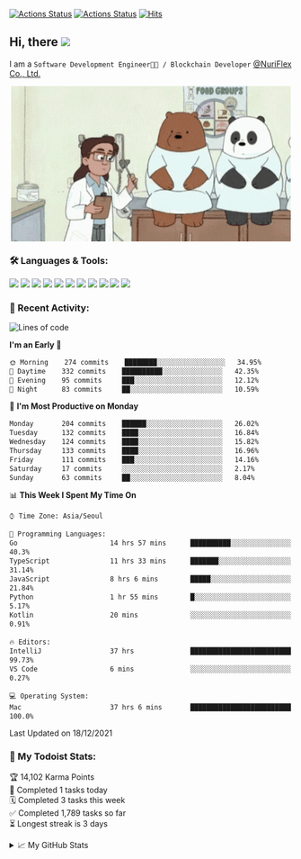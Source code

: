 
[![Actions Status](https://github.com/ddok2/ddok2/workflows/Todoist%20Readme/badge.svg)](https://github.com/ddok2/ddok2/actions)
[![Actions Status](https://github.com/ddok2/ddok2/workflows/wakatime-stats/badge.svg)](https://github.com/ddok2/ddok2/actions)
[![Hits](https://hits.seeyoufarm.com/api/count/incr/badge.svg?url=https%3A%2F%2Fgithub.com%2Fddok2&count_bg=%23FF9595&title_bg=%23555555&icon=github.svg&icon_color=%23FFFFFF&title=hits&edge_flat=false)](https://hits.seeyoufarm.com)

<!-- ![visitors](https://visitor-badge.laobi.icu/badge?page_id=ddok2.ddok2) -->
## Hi, there <img src="https://raw.githubusercontent.com/MartinHeinz/MartinHeinz/master/wave.gif" width="25px">

I am a `Software Development Engineer🧑‍💻 / Blockchain Developer` [@NuriFlex Co., Ltd.](https://nuriflex.com)


<p align="center">
<img align="center" alt="GIF" src="img/debugging.gif" />
</p>


### 🛠 Languages & Tools:
<p>
    <img src="https://img.shields.io/badge/go-%2300ADD8.svg?&style=for-the-badge&logo=go&logoColor=white"/>
    <img src="https://img.shields.io/badge/node.js%20-%2343853D.svg?&style=for-the-badge&logo=node.js&logoColor=white"/>
    <img src="https://img.shields.io/badge/javascript%20-%23323330.svg?&style=for-the-badge&logo=javascript&logoColor=%23F7DF1E"/>
    <img src="https://img.shields.io/badge/typescript%20-%23007ACC.svg?&style=for-the-badge&logo=typescript&logoColor=white"/>
    <img src="https://img.shields.io/badge/python%20-%2314354C.svg?&style=for-the-badge&logo=python&logoColor=white"/>
    <img src="https://img.shields.io/badge/react%20-%2320232a.svg?&style=for-the-badge&logo=react&logoColor=%2361DAFB"/>
    <img src="https://img.shields.io/badge/AWS%20-%23FF9900.svg?&style=for-the-badge&logo=amazon-aws&logoColor=white"/>
    <img src="https://img.shields.io/badge/Google%20Cloud%20-%234285F4.svg?&style=for-the-badge&logo=google-cloud&logoColor=white"/>
    <img src="https://img.shields.io/badge/docker%20-%230db7ed.svg?&style=for-the-badge&logo=docker&logoColor=white"/>
    <img src="https://img.shields.io/badge/kubernetes%20-%23326ce5.svg?&style=for-the-badge&logo=kubernetes&logoColor=white"/>
    <img src="https://img.shields.io/badge/ansible%20-%231A1918.svg?&style=for-the-badge&logo=ansible&logoColor=white"/>
</p>

### 🌈 Recent Activity:
<!--START_SECTION:waka-->
![Lines of code](https://img.shields.io/badge/From%20Hello%20World%20I%27ve%20Written-274%20Thousand%20lines%20of%20code-blue)

**I'm an Early 🐤** 

```text
🌞 Morning    274 commits    ████████░░░░░░░░░░░░░░░░░   34.95% 
🌆 Daytime    332 commits    ██████████░░░░░░░░░░░░░░░   42.35% 
🌃 Evening    95 commits     ███░░░░░░░░░░░░░░░░░░░░░░   12.12% 
🌙 Night      83 commits     ██░░░░░░░░░░░░░░░░░░░░░░░   10.59%

```
📅 **I'm Most Productive on Monday** 

```text
Monday       204 commits    ██████░░░░░░░░░░░░░░░░░░░   26.02% 
Tuesday      132 commits    ████░░░░░░░░░░░░░░░░░░░░░   16.84% 
Wednesday    124 commits    ████░░░░░░░░░░░░░░░░░░░░░   15.82% 
Thursday     133 commits    ████░░░░░░░░░░░░░░░░░░░░░   16.96% 
Friday       111 commits    ███░░░░░░░░░░░░░░░░░░░░░░   14.16% 
Saturday     17 commits     ░░░░░░░░░░░░░░░░░░░░░░░░░   2.17% 
Sunday       63 commits     ██░░░░░░░░░░░░░░░░░░░░░░░   8.04%

```


📊 **This Week I Spent My Time On** 

```text
⌚︎ Time Zone: Asia/Seoul

💬 Programming Languages: 
Go                       14 hrs 57 mins      ██████████░░░░░░░░░░░░░░░   40.3% 
TypeScript               11 hrs 33 mins      ███████░░░░░░░░░░░░░░░░░░   31.14% 
JavaScript               8 hrs 6 mins        █████░░░░░░░░░░░░░░░░░░░░   21.84% 
Python                   1 hr 55 mins        █░░░░░░░░░░░░░░░░░░░░░░░░   5.17% 
Kotlin                   20 mins             ░░░░░░░░░░░░░░░░░░░░░░░░░   0.91%

🔥 Editors: 
IntelliJ                 37 hrs              █████████████████████████   99.73% 
VS Code                  6 mins              ░░░░░░░░░░░░░░░░░░░░░░░░░   0.27%

💻 Operating System: 
Mac                      37 hrs 6 mins       █████████████████████████   100.0%

```


 Last Updated on 18/12/2021
<!--END_SECTION:waka-->

### 🚧 My Todoist Stats:
<!-- TODO-IST:START -->
🏆  14,102 Karma Points           
🌸  Completed 1 tasks today           
🗓  Completed 3 tasks this week           
✅  Completed 1,789 tasks so far           
⏳  Longest streak is 3 days
<!-- TODO-IST:END -->

<details>
<summary>📈 My GitHub Stats</summary>
<p align="center"> <img src="https://github-readme-stats.vercel.app/api?username=ddok2&show_icons=true" alt="ddok2" />
</details>
